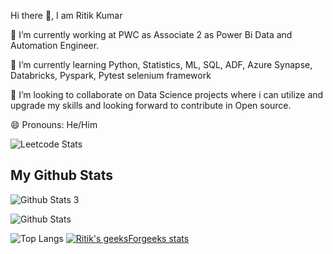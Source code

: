 Hi there 👋, I am Ritik Kumar

🔭 I’m currently working at PWC as Associate 2 as Power Bi Data and Automation Engineer.

🌱 I’m currently learning Python, Statistics, ML, SQL, ADF, Azure Synapse, Databricks, Pyspark, Pytest selenium framework

👯 I’m looking to collaborate on Data Science projects where i can utilize and upgrade my skills and looking forward to contribute in Open source.

😄 Pronouns: He/Him

<!--
**Ritik-06101997/Ritik-06101997** is a ✨ _special_ ✨ repository because its `README.md` (this file) appears on your GitHub profile.

Here are some ideas to get you started:

- 🔭 I’m currently working on ...
- 🌱 I’m currently learning ...
- 👯 I’m looking to collaborate on ...
- 🤔 I’m looking for help with ...
- 💬 Ask me about ...
- 📫 How to reach me: ...
- 😄 Pronouns: ...
- ⚡ Fun fact: ...
-->
![Leetcode Stats](https://leetcard.jacoblin.cool/Ritik-06101997?ext=heatmap)
## My Github Stats

![Github Stats 3](https://github-readme-stats.vercel.app/api?username=Ritik-06101997)

![Github Stats](https://github-readme-streak-stats.herokuapp.com/?user=Ritik-06101997)

![Top Langs](https://github-readme-stats.vercel.app/api/top-langs/?username=Ritik-06101997&theme=tokyonight)
[![Ritik's geeksForgeeks stats](https://geeks-for-geeks-stats-api-napiyo.vercel.app/?userName=<Ritik-06101997>)](https://github.com/napiyo/geeksForGeeksStatsAPI)
